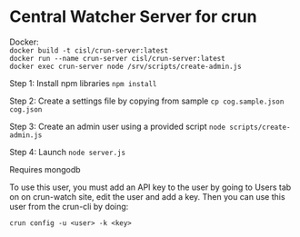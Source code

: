 # Central Watcher Server for crun

Docker:  
`docker build -t cisl/crun-server:latest`  
`docker run --name crun-server cisl/crun-server:latest`  
`docker exec crun-server node /srv/scripts/create-admin.js`

Step 1: Install npm libraries
`npm install`

Step 2: Create a settings file by copying from sample
`cp cog.sample.json cog.json`

Step 3: Create an admin user using a provided script
`node scripts/create-admin.js`

Step 4: Launch
`node server.js`

Requires mongodb

To use this user, you must add an API key to the user by going to Users tab on
on crun-watch site, edit the user and add a key. Then you can use this user
from the crun-cli by doing:
```
crun config -u <user> -k <key>
```

